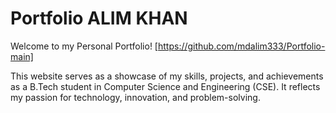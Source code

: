 # Portfolio ALIM KHAN

Welcome to my Personal Portfolio! [https://github.com/mdalim333/Portfolio-main] 

This website serves as a showcase of my skills, projects, and achievements as a B.Tech student in Computer Science and Engineering (CSE). It reflects my passion for technology, innovation, and problem-solving.


